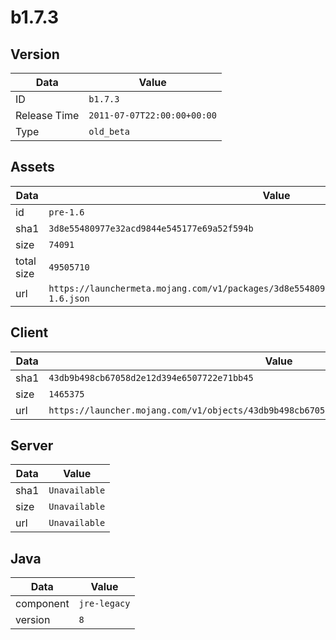 # b1.7.3

## Version

|**Data**        | **Value**                 |
|----------------|-------------------------|
| ID   | ```b1.7.3```   |
| Release Time   | ```2011-07-07T22:00:00+00:00```   |
| Type   | ```old_beta```   |

## Assets

|**Data**        | **Value**                 |
|----------------|-------------------------|
| id   | ```pre-1.6```   |
| sha1   | ```3d8e55480977e32acd9844e545177e69a52f594b```   |
| size   | ```74091```   |
| total size  | ```49505710```  |
| url       | ```https://launchermeta.mojang.com/v1/packages/3d8e55480977e32acd9844e545177e69a52f594b/pre-1.6.json``` |

## Client

|**Data**        | **Value**                 |
|----------------|-------------------------|
| sha1   | ```43db9b498cb67058d2e12d394e6507722e71bb45```   |
| size   | ```1465375```   |
| url       | ```https://launcher.mojang.com/v1/objects/43db9b498cb67058d2e12d394e6507722e71bb45/client.jar``` |

## Server

|**Data**        | **Value**                 |
|----------------|-------------------------|
| sha1   | ```Unavailable```   |
| size   | ```Unavailable```   |
| url       | ```Unavailable``` |

## Java

|**Data**        | **Value**                 |
|----------------|-------------------------|
| component   | ```jre-legacy```   |
| version   | ```8```   |